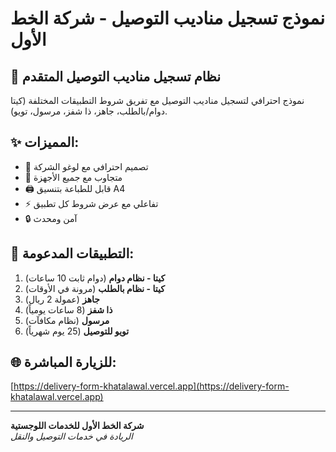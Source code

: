 # نموذج تسجيل مناديب التوصيل - شركة الخط الأول

## 🏢 **نظام تسجيل مناديب التوصيل المتقدم**

نموذج احترافي لتسجيل مناديب التوصيل مع تفريق شروط التطبيقات المختلفة (كيتا دوام/بالطلب، جاهز، ذا شفز، مرسول، تويو).

## ✨ **المميزات:**
- 🎨 تصميم احترافي مع لوغو الشركة
- 📱 متجاوب مع جميع الأجهزة
- 🖨️ قابل للطباعة بتنسيق A4
- ⚡ تفاعلي مع عرض شروط كل تطبيق
- 🔒 آمن ومحدث

## 🚚 **التطبيقات المدعومة:**
1. **كيتا - نظام دوام** (دوام ثابت 10 ساعات)
2. **كيتا - نظام بالطلب** (مرونة في الأوقات)
3. **جاهز** (عمولة 2 ريال)
4. **ذا شفز** (8 ساعات يومياً)
5. **مرسول** (نظام مكافآت)
6. **تويو للتوصيل** (25 يوم شهرياً)

## 🌐 **للزيارة المباشرة:**
[https://delivery-form-khatalawal.vercel.app](https://delivery-form-khatalawal.vercel.app)

---
**شركة الخط الأول للخدمات اللوجستية**  
*الريادة في خدمات التوصيل والنقل*
